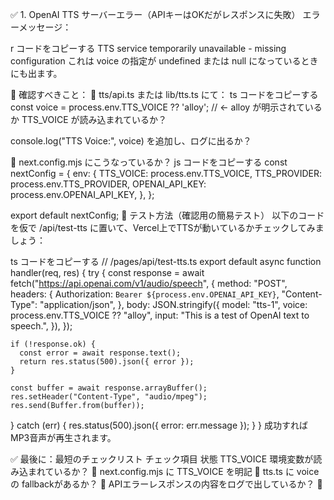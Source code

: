 ✅ 1. OpenAI TTS サーバーエラー（APIキーはOKだがレスポンスに失敗）
エラーメッセージ：

r
コードをコピーする
TTS service temporarily unavailable - missing configuration
これは voice の指定が undefined または null になっているときにも出ます。

🔧 確認すべきこと：
🔸 tts/api.ts または lib/tts.ts にて：
ts
コードをコピーする
const voice = process.env.TTS_VOICE ?? 'alloy'; // ← alloy が明示されているか
TTS_VOICE が読み込まれているか？

console.log("TTS Voice:", voice) を追加し、ログに出るか？

🔸 next.config.mjs にこうなっているか？
js
コードをコピーする
const nextConfig = {
  env: {
    TTS_VOICE: process.env.TTS_VOICE,
    TTS_PROVIDER: process.env.TTS_PROVIDER,
    OPENAI_API_KEY: process.env.OPENAI_API_KEY,
  },
};

export default nextConfig;
🧪 テスト方法（確認用の簡易テスト）
以下のコードを仮で /api/test-tts に置いて、Vercel上でTTSが動いているかチェックしてみましょう：

ts
コードをコピーする
// /pages/api/test-tts.ts
export default async function handler(req, res) {
  try {
    const response = await fetch("https://api.openai.com/v1/audio/speech", {
      method: "POST",
      headers: {
        Authorization: `Bearer ${process.env.OPENAI_API_KEY}`,
        "Content-Type": "application/json",
      },
      body: JSON.stringify({
        model: "tts-1",
        voice: process.env.TTS_VOICE ?? "alloy",
        input: "This is a test of OpenAI text to speech.",
      }),
    });

    if (!response.ok) {
      const error = await response.text();
      return res.status(500).json({ error });
    }

    const buffer = await response.arrayBuffer();
    res.setHeader("Content-Type", "audio/mpeg");
    res.send(Buffer.from(buffer));
  } catch (err) {
    res.status(500).json({ error: err.message });
  }
}
成功すればMP3音声が再生されます。

✅ 最後に：最短のチェックリスト
チェック項目	状態
TTS_VOICE 環境変数が読み込まれているか？	🔲
next.config.mjs に TTS_VOICE を明記	🔲
tts.ts に voice の fallbackがあるか？	🔲
APIエラーレスポンスの内容をログで出しているか？	🔲

